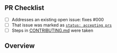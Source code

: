 <!-- 👋 Hi, thanks for sending a PR to vite-vanilla-js! 💖.
Please fill out all fields below and make sure each item is true and [x] checked.
Otherwise we may not be able to review your PR. -->

## PR Checklist

- [ ] Addresses an existing open issue: fixes #000
- [ ] That issue was marked as [`status: accepting prs`](https://github.com/timelessco/vite-vanilla-js/issues?q=is%3Aopen+is%3Aissue+label%3A%22status%3A+accepting+prs%22)
- [ ] Steps in [CONTRIBUTING.md](https://github.com/timelessco/vite-vanilla-js/blob/main/.github/CONTRIBUTING.md) were taken

## Overview

<!-- Description of what is changed and how the code change does that. -->
